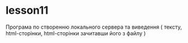 # lesson11
Програма по створенню локального сервера та виведення ( тексту, html-сторінки, html-сторінки зачитавши його з файлу )

